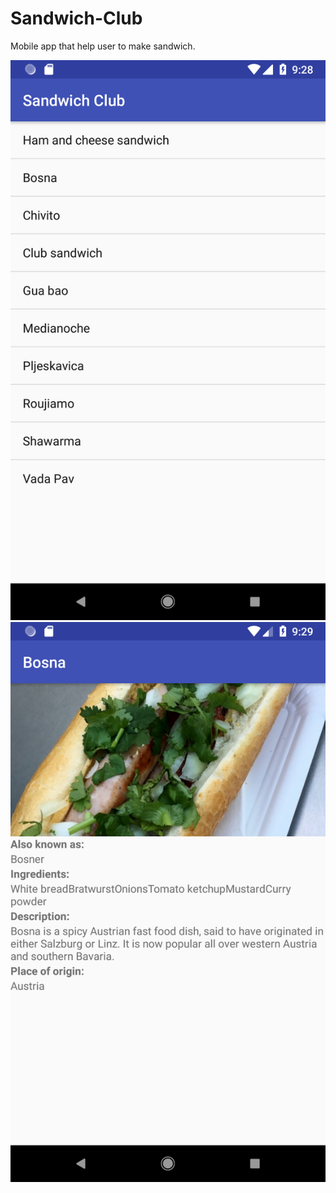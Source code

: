 # Sandwich-Club
Mobile app that help user to make sandwich.

![alt text](https://github.com/fengyuwu/Sandwich-Club/blob/master/Screenshot_1531099742.png)
![alt text](https://github.com/fengyuwu/Sandwich-Club/blob/master/Screenshot_1531099754.png)
